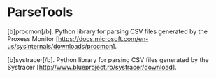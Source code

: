 # ParseTools

[b]procmon[/b].
Python library for parsing CSV files generated by the Proxess Monitor [https://docs.microsoft.com/en-us/sysinternals/downloads/procmon].

[b]systracer[/b].
Python library for parsing CSV files generated by the Systracer [http://www.blueproject.ro/systracer/download].
